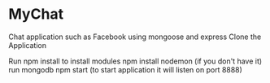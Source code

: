 # MyChat
Chat application such as Facebook using mongoose and express
Clone the Application

Run npm install to install modules
npm install nodemon (if you don't have it)
run mongodb 
npm start (to start application it will listen on port 8888)
